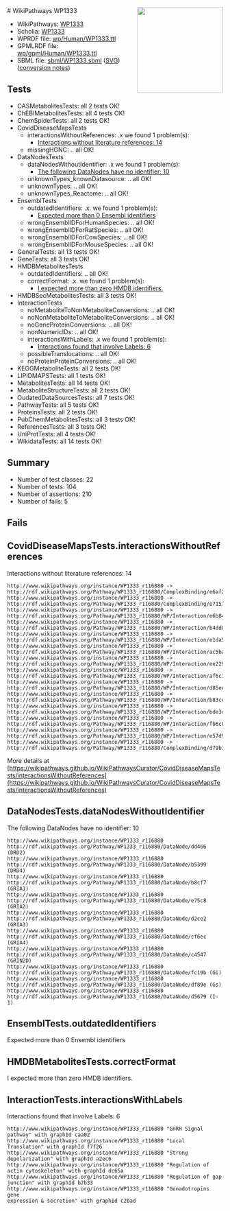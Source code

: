 <img style="float: right; width: 200px" src="../logo.png" />
# WikiPathways WP1333

* WikiPathways: [WP1333](https://identifiers.org/wikipathways:WP1333)
* Scholia: [WP1333](https://scholia.toolforge.org/wikipathways/WP1333)
* WPRDF file: [wp/Human/WP1333.ttl](../wp/Human/WP1333.ttl)
* GPMLRDF file: [wp/gpml/Human/WP1333.ttl](../wp/gpml/Human/WP1333.ttl)
* SBML file: [sbml/WP1333.sbml](../sbml/WP1333.sbml) ([SVG](../sbml/WP1333.svg)) ([conversion notes](../sbml/WP1333.txt))

## Tests
* CASMetabolitesTests: all 2 tests OK!
* ChEBIMetabolitesTests: all 4 tests OK!
* ChemSpiderTests: all 2 tests OK!
* CovidDiseaseMapsTests
    * interactionsWithoutReferences: .x we found 1 problem(s):
        * [Interactions without literature references: 14](#9701cce5)
    * missingHGNC: .. all OK!
* DataNodesTests
    * dataNodesWithoutIdentifier: .x we found 1 problem(s):
        * [The following DataNodes have no identifier: 10](#8792c490)
    * unknownTypes_knownDatasource: .. all OK!
    * unknownTypes: .. all OK!
    * unknownTypes_Reactome: .. all OK!
* EnsemblTests
    * outdatedIdentifiers: .x. we found 1 problem(s):
        * [Expected more than 0 Ensembl identifiers](#f44398b7)
    * wrongEnsemblIDForHumanSpecies: .. all OK!
    * wrongEnsemblIDForRatSpecies: .. all OK!
    * wrongEnsemblIDForCowSpecies: .. all OK!
    * wrongEnsemblIDForMouseSpecies: .. all OK!
* GeneralTests: all 13 tests OK!
* GeneTests: all 3 tests OK!
* HMDBMetabolitesTests
    * outdatedIdentifiers: .. all OK!
    * correctFormat: .x. we found 1 problem(s):
        * [I expected more than zero HMDB identifiers.](#ad154c1e)
* HMDBSecMetabolitesTests: all 3 tests OK!
* InteractionTests
    * noMetaboliteToNonMetaboliteConversions: .. all OK!
    * noNonMetaboliteToMetaboliteConversions: .. all OK!
    * noGeneProteinConversions: .. all OK!
    * nonNumericIDs: .. all OK!
    * interactionsWithLabels: .x we found 1 problem(s):
        * [Interactions found that involve Labels: 6](#630d267d)
    * possibleTranslocations: .. all OK!
    * noProteinProteinConversions: .. all OK!
* KEGGMetaboliteTests: all 2 tests OK!
* LIPIDMAPSTests: all 1 tests OK!
* MetabolitesTests: all 14 tests OK!
* MetaboliteStructureTests: all 2 tests OK!
* OudatedDataSourcesTests: all 7 tests OK!
* PathwayTests: all 5 tests OK!
* ProteinsTests: all 2 tests OK!
* PubChemMetabolitesTests: all 3 tests OK!
* ReferencesTests: all 3 tests OK!
* UniProtTests: all 4 tests OK!
* WikidataTests: all 14 tests OK!


## Summary

* Number of test classes: 22
* Number of tests: 104
* Number of assertions: 210
* Number of fails: 5

## Fails

<a name="9701cce5" />

## CovidDiseaseMapsTests.interactionsWithoutReferences

Interactions without literature references: 14
```
http://www.wikipathways.org/instance/WP1333_r116880 -> http://rdf.wikipathways.org/Pathway/WP1333_r116880/ComplexBinding/e6af2
http://www.wikipathways.org/instance/WP1333_r116880 -> http://rdf.wikipathways.org/Pathway/WP1333_r116880/ComplexBinding/e7157
http://www.wikipathways.org/instance/WP1333_r116880 -> http://rdf.wikipathways.org/Pathway/WP1333_r116880/WP/Interaction/e6b84
http://www.wikipathways.org/instance/WP1333_r116880 -> http://rdf.wikipathways.org/Pathway/WP1333_r116880/WP/Interaction/b4dd0
http://www.wikipathways.org/instance/WP1333_r116880 -> http://rdf.wikipathways.org/Pathway/WP1333_r116880/WP/Interaction/e1da5
http://www.wikipathways.org/instance/WP1333_r116880 -> http://rdf.wikipathways.org/Pathway/WP1333_r116880/WP/Interaction/ac5ba
http://www.wikipathways.org/instance/WP1333_r116880 -> http://rdf.wikipathways.org/Pathway/WP1333_r116880/WP/Interaction/ee229
http://www.wikipathways.org/instance/WP1333_r116880 -> http://rdf.wikipathways.org/Pathway/WP1333_r116880/WP/Interaction/af6c1
http://www.wikipathways.org/instance/WP1333_r116880 -> http://rdf.wikipathways.org/Pathway/WP1333_r116880/WP/Interaction/d85ee
http://www.wikipathways.org/instance/WP1333_r116880 -> http://rdf.wikipathways.org/Pathway/WP1333_r116880/WP/Interaction/b83ce
http://www.wikipathways.org/instance/WP1333_r116880 -> http://rdf.wikipathways.org/Pathway/WP1333_r116880/WP/Interaction/bde3c
http://www.wikipathways.org/instance/WP1333_r116880 -> http://rdf.wikipathways.org/Pathway/WP1333_r116880/WP/Interaction/fb6c8
http://www.wikipathways.org/instance/WP1333_r116880 -> http://rdf.wikipathways.org/Pathway/WP1333_r116880/WP/Interaction/e57d9
http://www.wikipathways.org/instance/WP1333_r116880 -> http://rdf.wikipathways.org/Pathway/WP1333_r116880/ComplexBinding/d79b1
```

More details at [https://wikipathways.github.io/WikiPathwaysCurator/CovidDiseaseMapsTests/interactionsWithoutReferences](https://wikipathways.github.io/WikiPathwaysCurator/CovidDiseaseMapsTests/interactionsWithoutReferences)

<a name="8792c490" />

## DataNodesTests.dataNodesWithoutIdentifier

The following DataNodes have no identifier: 10
```
http://www.wikipathways.org/instance/WP1333_r116880 http://rdf.wikipathways.org/Pathway/WP1333_r116880/DataNode/dd466 (DRD2)
http://www.wikipathways.org/instance/WP1333_r116880 http://rdf.wikipathways.org/Pathway/WP1333_r116880/DataNode/b5399 (DRD4)
http://www.wikipathways.org/instance/WP1333_r116880 http://rdf.wikipathways.org/Pathway/WP1333_r116880/DataNode/b8cf7 (GRIA1)
http://www.wikipathways.org/instance/WP1333_r116880 http://rdf.wikipathways.org/Pathway/WP1333_r116880/DataNode/e75c8 (GRIA2)
http://www.wikipathways.org/instance/WP1333_r116880 http://rdf.wikipathways.org/Pathway/WP1333_r116880/DataNode/d2ce2 (GRIA3)
http://www.wikipathways.org/instance/WP1333_r116880 http://rdf.wikipathways.org/Pathway/WP1333_r116880/DataNode/cf6ec (GRIA4)
http://www.wikipathways.org/instance/WP1333_r116880 http://rdf.wikipathways.org/Pathway/WP1333_r116880/DataNode/c4547 (GRIN2D)
http://www.wikipathways.org/instance/WP1333_r116880 http://rdf.wikipathways.org/Pathway/WP1333_r116880/DataNode/fc19b (Gi)
http://www.wikipathways.org/instance/WP1333_r116880 http://rdf.wikipathways.org/Pathway/WP1333_r116880/DataNode/df89e (Gs)
http://www.wikipathways.org/instance/WP1333_r116880 http://rdf.wikipathways.org/Pathway/WP1333_r116880/DataNode/d5679 (I-1)
```

<a name="f44398b7" />

## EnsemblTests.outdatedIdentifiers

Expected more than 0 Ensembl identifiers
<a name="ad154c1e" />

## HMDBMetabolitesTests.correctFormat

I expected more than zero HMDB identifiers.
<a name="630d267d" />

## InteractionTests.interactionsWithLabels

Interactions found that involve Labels: 6
```
http://www.wikipathways.org/instance/WP1333_r116880 "GnRH Signal pathway" with graphId caa02
http://www.wikipathways.org/instance/WP1333_r116880 "Local Translation" with graphId f7f26
http://www.wikipathways.org/instance/WP1333_r116880 "Strong depolarization" with graphId a2ec6
http://www.wikipathways.org/instance/WP1333_r116880 "Regulation of actin cytoskeleton" with graphId dc65a
http://www.wikipathways.org/instance/WP1333_r116880 "Regulation of gap junction" with graphId b7b33
http://www.wikipathways.org/instance/WP1333_r116880 "Gonadotropins gene 
expression & secretion" with graphId c2bad
```

